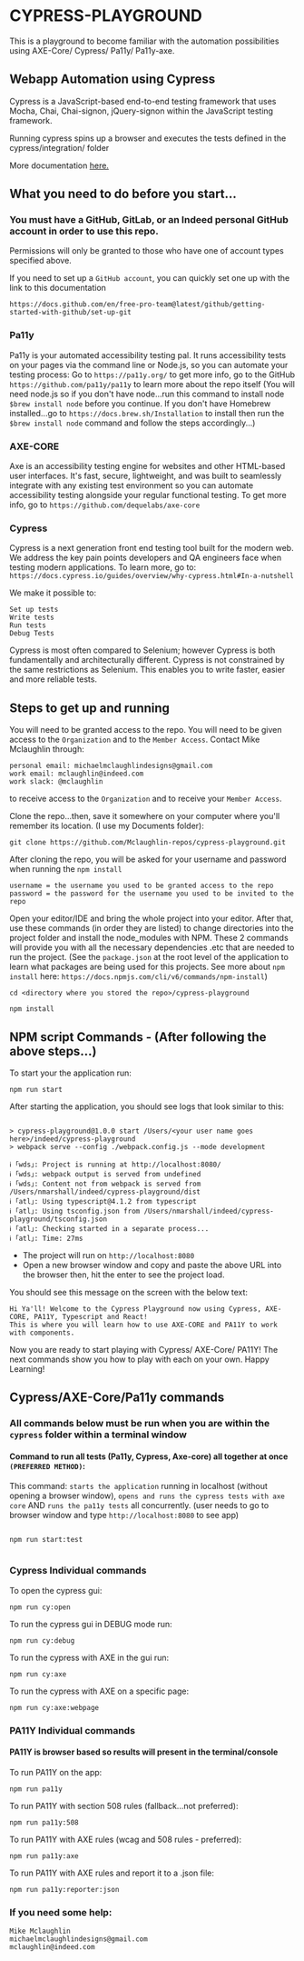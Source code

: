 # CYPRESS-PLAYGROUND

This is a playground to become familiar with the automation possibilities using AXE-Core/ Cypress/ Pa11y/ Pa11y-axe.

## Webapp Automation using Cypress

Cypress is a JavaScript-based end-to-end testing framework that uses Mocha, Chai, Chai-signon, jQuery-signon within the JavaScript testing framework.

Running cypress spins up a browser and executes the tests defined in the cypress/integration/ folder

More documentation [here.](https://docs.cypress.io/guides/overview/why-cypress.html#In-a-nutshell)

## What you need to do before you start...

### You must have a GitHub, GitLab, or an Indeed personal GitHub account in order to use this repo.

Permissions will only be granted to those who have one of account types specified above.

If you need to set up a `GitHub account`, you can quickly set one up with the link to this documentation

```
https://docs.github.com/en/free-pro-team@latest/github/getting-started-with-github/set-up-git
```

### Pa11y

Pa11y is your automated accessibility testing pal.
It runs accessibility tests on your pages via the command line or Node.js, so you can automate your testing process:
Go to `https://pa11y.org/` to get more info, go to the GitHub `https://github.com/pa11y/pa11y` to learn more about the repo itself (You will need node.js so if you don't have node...run this command to install node `$brew install node` before you continue. If you don't have Homebrew installed...go to `https://docs.brew.sh/Installation` to install then run the `$brew install node` command and follow the steps accordingly...)

### AXE-CORE

Axe is an accessibility testing engine for websites and other HTML-based user interfaces. It's fast, secure, lightweight, and was built to seamlessly integrate with any existing test environment so you can automate accessibility testing alongside your regular functional testing. To get more info, go to `https://github.com/dequelabs/axe-core`

### Cypress

Cypress is a next generation front end testing tool built for the modern web. We address the key pain points developers and QA engineers face when testing modern applications. To learn more, go to: `https://docs.cypress.io/guides/overview/why-cypress.html#In-a-nutshell`

We make it possible to:

```
Set up tests
Write tests
Run tests
Debug Tests
```

Cypress is most often compared to Selenium; however Cypress is both fundamentally and architecturally different. Cypress is not constrained by the same restrictions as Selenium. This enables you to write faster, easier and more reliable tests.

## Steps to get up and running

You will need to be granted access to the repo. You will need to be given access to the `Organization` and to the `Member Access`.
Contact Mike Mclaughlin through:

```
personal email: michaelmclaughlindesigns@gmail.com
work email: mclaughlin@indeed.com
work slack: @mclaughlin
```

to receive access to the `Organization` and to receive your `Member Access`.

Clone the repo...then, save it somewhere on your computer where you'll remember its location. (I use my Documents folder):

```
git clone https://github.com/Mclaughlin-repos/cypress-playground.git
```

After cloning the repo, you will be asked for your username and password when running the `npm install`

```
username = the username you used to be granted access to the repo
password = the password for the username you used to be invited to the repo
```

Open your editor/IDE and bring the whole project into your editor.
After that, use these commands (in order they are listed) to change directories into the project folder and install the node_modules with NPM.
These 2 commands will provide you with all the necessary dependencies .etc that are needed to run the project. (See the `package.json` at the root level of the application to learn what packages are being used for this projects. See more about `npm install` here: `https://docs.npmjs.com/cli/v6/commands/npm-install`)

```
cd <directory where you stored the repo>/cypress-playground
```

```
npm install
```

## NPM script Commands - (After following the above steps...)

To start your the application run:

```
npm run start
```

After starting the application, you should see logs that look similar to this:

```

> cypress-playground@1.0.0 start /Users/<your user name goes here>/indeed/cypress-playground
> webpack serve --config ./webpack.config.js --mode development

ℹ ｢wds｣: Project is running at http://localhost:8080/
ℹ ｢wds｣: webpack output is served from undefined
ℹ ｢wds｣: Content not from webpack is served from /Users/nmarshall/indeed/cypress-playground/dist
ℹ ｢atl｣: Using typescript@4.1.2 from typescript
ℹ ｢atl｣: Using tsconfig.json from /Users/nmarshall/indeed/cypress-playground/tsconfig.json
ℹ ｢atl｣: Checking started in a separate process...
ℹ ｢atl｣: Time: 27ms

```

-   The project will run on `http://localhost:8080`
-   Open a new browser window and copy and paste the above URL into the browser then, hit the enter to see the project load.

You should see this message on the screen with the below text:

```
Hi Ya'll! Welcome to the Cypress Playground now using Cypress, AXE-CORE, PA11Y, Typescript and React!
This is where you will learn how to use AXE-CORE and PA11Y to work with components.
```

Now you are ready to start playing with Cypress/ AXE-Core/ PA11Y!
The next commands show you how to play with each on your own. Happy Learning!

## Cypress/AXE-Core/Pa11y commands

### All commands below must be run when you are within the `cypress` folder within a terminal window
#### Command to run all tests (Pa11y, Cypress, Axe-core) all together at once `(PREFERRED METHOD)`: 
This command: `starts the application` running in localhost (without opening a browser window), `opens and runs the cypress tests with axe core` AND `runs the pa11y tests` all concurrently. (user needs to go to browser window and type `http://localhost:8080` to see app)
```

npm run start:test


```

### Cypress Individual commands
To open the cypress gui:

```
npm run cy:open
```

To run the cypress gui in DEBUG mode run:

```
npm run cy:debug
```

To run the cypress with AXE in the gui run:

```
npm run cy:axe
```

To run the cypress with AXE on a specific page:

```
npm run cy:axe:webpage
```

### PA11Y Individual commands

#### PA11Y is browser based so results will present in the terminal/console

To run PA11Y on the app:

```
npm run pa11y
```

To run PA11Y with section 508 rules (fallback...not preferred):

```
npm run pa11y:508
```

To run PA11Y with AXE rules (wcag and 508 rules - preferred):

```
npm run pa11y:axe
```

To run PA11Y with AXE rules and report it to a .json file:

```
npm run pa11y:reporter:json
```

### If you need some help:

```
Mike Mclaughlin
michaelmclaughlindesigns@gmail.com
mclaughlin@indeed.com
```
